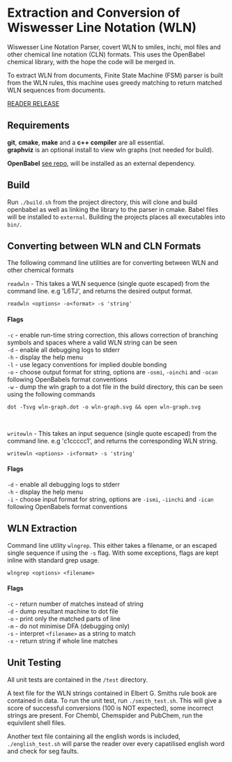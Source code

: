 # Extraction and Conversion of Wiswesser Line Notation (WLN) 

Wiswesser Line Notation Parser, covert WLN to smiles, inchi, mol files and other chemical line notation (CLN) formats. This uses the OpenBabel chemical library, with the hope the code will be merged in. 

To extract WLN from documents, Finite State Machine (FSM) parser is built from the WLN rules, this machine uses greedy matching to return matched WLN sequences from documents. 

[READER RELEASE](./notes/release.md)

## Requirements

**git**, **cmake**, **make** and a **c++ compiler** are all essential. <br>
**graphviz** is an optional install to view wln graphs (not needed for build). 

**OpenBabel** [see repo](https://github.com/openbabel/openbabel), will be installed as an external dependency.  

## Build

Run `./build.sh` from the project directory, this will clone and build openbabel as well as linking
the library to the parser in cmake. Babel files will be installed to `external`. Building the projects places all executables into `bin/`. <br>


## Converting between WLN and CLN Formats

The following command line utilities are for converting between WLN and other chemical formats 

`readwln` - This takes a WLN sequence (single quote escaped) from the command line. e.g 'L6TJ', and returns the desired output format. 

```
readwln <options> -o<format> -s 'string'
```

#### Flags

`-c` - enable run-time string correction, this allows correction of branching symbols and spaces where a valid WLN string can be seen <br>
`-d` - enable all debugging logs to stderr<br>
`-h` - display the help menu <br>
`-l` - use legacy conventions for implied double bonding <br>
`-o` - choose output format for string, options are `-osmi`, `-oinchi` and `-ocan` following OpenBabels format conventions <br>
`-w` - dump the wln graph to a dot file in the build directory, this can be seen using the following commands <br>

```
dot -Tsvg wln-graph.dot -o wln-graph.svg && open wln-graph.svg
```

<br>


`writewln` - This takes an input sequence (single quote escaped) from the command line. e.g 'c1ccccc1', and returns the corresponding WLN string. 

```
writewln <options> -i<format> -s 'string'
```

#### Flags 

`-d` - enable all debugging logs to stderr<br>
`-h` - display the help menu <br>
`-i` - choose input format for string, options are `-ismi`, `-iinchi` and `-ican` following OpenBabels format conventions <br>


## WLN Extraction 

Command line utility `wlngrep`. This either takes a filename, or an escaped single sequence if using the `-s` flag. With some exceptions, flags are kept inline with standard grep usage.

```
wlngrep <options> <filename>
```

#### Flags 

`-c` - return number of matches instead of string <br>
`-d` - dump resultant machine to dot file <br>
`-o` - print only the matched parts of line <br>
`-m` - do not minimise DFA (debugging only) <br>
`-s` - interpret `<filename>` as a string to match <br>
`-x` - return string if whole line matches <br>


## Unit Testing

All unit tests are contained in the `/test` directory.  

A text file for the WLN strings contained in Elbert G. Smiths rule book are contained in data. To run the unit test, run `./smith_test.sh`. This will give a score of successful conversions (100 is NOT expected), some incorrect strings are present. For Chembl, Chemspider and PubChem, run the equivilent shell files. 

Another text file containing all the english words is included, `./english_test.sh` will parse the reader over every capatilised english word and check for seg faults. 




